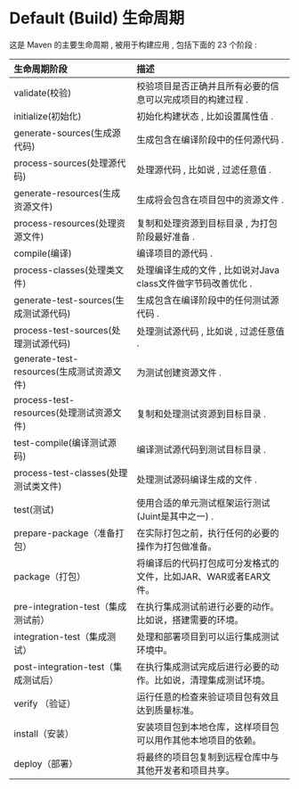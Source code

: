 # Default \(Build\) 生命周期

这是 Maven 的主要生命周期 , 被用于构建应用 , 包括下面的 23 个阶段 :

| 生命周期阶段 | 描述 |
| :--- | :--- |
| validate\(校验\) | 校验项目是否正确并且所有必要的信息可以完成项目的构建过程 . |
| initialize\(初始化\) | 初始化构建状态 , 比如设置属性值 . |
| generate-sources\(生成源代码\) | 生成包含在编译阶段中的任何源代码 . |
| process-sources\(处理源代码\) | 处理源代码 , 比如说 , 过滤任意值 . |
| generate-resources\(生成资源文件\) | 生成将会包含在项目包中的资源文件 . |
| process-resources\(处理资源文件\) | 复制和处理资源到目标目录 , 为打包阶段最好准备 .  |
| compile\(编译\) | 编译项目的源代码 .  |
| process-classes\(处理类文件\) | 处理编译生成的文件 , 比如说对Java class文件做字节码改善优化 .  |
| generate-test-sources\(生成测试源代码\) | 生成包含在编译阶段中的任何测试源代码 .  |
| process-test-sources\(处理测试源代码\) | 处理测试源代码 , 比如说 , 过滤任意值 .  |
| generate-test-resources\(生成测试资源文件\) | 为测试创建资源文件 .  |
| process-test-resources\(处理测试资源文件\) | 复制和处理测试资源到目标目录 .  |
| test-compile\(编译测试源码\) | 编译测试源代码到测试目标目录 .  |
| process-test-classes\(处理测试类文件\) | 处理测试源码编译生成的文件 .  |
| test\(测试\) | 使用合适的单元测试框架运行测试\(Juint是其中之一\) .  |
| prepare-package（准备打包） | 在实际打包之前，执行任何的必要的操作为打包做准备。 |
| package（打包） | 将编译后的代码打包成可分发格式的文件，比如JAR、WAR或者EAR文件。 |
| pre-integration-test（集成测试前） | 在执行集成测试前进行必要的动作。比如说，搭建需要的环境。 |
| integration-test（集成测试） | 处理和部署项目到可以运行集成测试环境中。 |
| post-integration-test（集成测试后） | 在执行集成测试完成后进行必要的动作。比如说，清理集成测试环境。 |
| verify （验证） | 运行任意的检查来验证项目包有效且达到质量标准。 |
| install（安装） | 安装项目包到本地仓库，这样项目包可以用作其他本地项目的依赖。 |
| deploy（部署） | 将最终的项目包复制到远程仓库中与其他开发者和项目共享。 |



